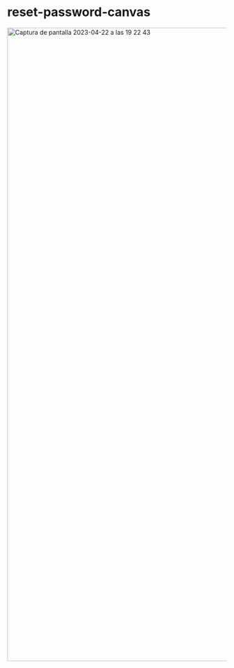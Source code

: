 # reset-password-canvas
<img width="1455" alt="Captura de pantalla 2023-04-22 a las 19 22 43" src="https://user-images.githubusercontent.com/123760628/233798134-2b501474-4896-4477-9248-e858b8903926.png">
